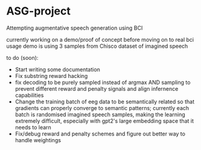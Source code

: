# ASG-project
Attempting augmentative speech generation using BCI 

currently working on a demo/proof of concept before moving on to real bci usage
demo is using 3 samples from Chisco dataset of imagined speech

to do (soon):
- Start writing some documentation
- Fix substring reward hacking
- fix decoding to be purely sampled instead of argmax AND sampling to prevent different reward and penalty signals and align infernence capabilities
- Change the training batch of eeg data to be semantically related so that gradients can properly converge to semantic patterns; currently each batch is randomised imagined speech samples, making the learning extremely difficult, especially with gpt2's large embedding space that it needs to learn
- Fix/debug reward and penalty schemes and figure out better way to handle weightings
